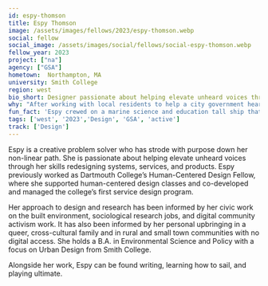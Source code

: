 ```yaml
---
id: espy-thomson
title: Espy Thomson
image: /assets/images/fellows/2023/espy-thomson.webp
social: fellow
social_image: /assets/images/social/fellows/social-espy-thomson.webp
fellow_year: 2023
project: ["na"]
agency: ["GSA"]
hometown:  Northampton, MA
university: Smith College
region: west
bio_short: Designer passionate about helping elevate unheard voices through her skills redesigning systems, services, and products
why: "After working with local residents to help a city government hear and understand their housing needs, I became interested in civic tech. I was excited to discover the U.S. Digital Corps because it provides a gateway to do the work I want to do with the potential for large-scale impact. There is also an amazing community of designers, with support for early-career professionals."
fun_fact: 'Espy crewed on a marine science and education tall ship that sailed from San Diego to Tahiti.'
tags: ['west', '2023','Design', 'GSA', 'active']
track: ['Design']
---
```


Espy is a creative problem solver who has strode with purpose down her non-linear path. She is passionate about helping elevate unheard voices through her skills redesigning systems, services, and products. Espy previously worked as Dartmouth College’s Human-Centered Design Fellow, where she supported human-centered design classes and co-developed and managed the college’s first service design program.

Her approach to design and research has been informed by her civic work on the built environment, sociological research jobs, and digital community activism work. It has also been informed by her personal upbringing in a queer, cross-cultural family and in rural and small town communities with no digital access. She holds a B.A. in Environmental Science and Policy with a focus on Urban Design from Smith College.

Alongside her work, Espy can be found writing, learning how to sail, and playing ultimate.
